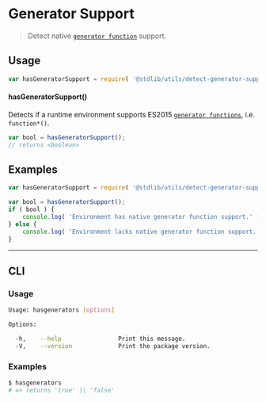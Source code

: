 Generator Support
===

> Detect native [`generator function`][generator-function] support.


<!-- <usage> -->

## Usage

``` javascript
var hasGeneratorSupport = require( '@stdlib/utils/detect-generator-support' );
```

#### hasGeneratorSupport()

Detects if a runtime environment supports ES2015 [`generator functions`][generator-function], i.e. `function*()`.

``` javascript
var bool = hasGeneratorSupport();
// returns <boolean>
```

<!-- </usage> -->


<!-- <examples> -->

## Examples

``` javascript
var hasGeneratorSupport = require( '@stdlib/utils/detect-generator-support' );

var bool = hasGeneratorSupport();
if ( bool ) {
	console.log( 'Environment has native generator function support.' );
} else {
	console.log( 'Environment lacks native generator function support.' );
}
```

<!-- </examples> -->


<!-- <cli> -->

---

## CLI

<!-- <usage> -->

### Usage

``` bash
Usage: hasgenerators [options]

Options:

  -h,    --help                Print this message.
  -V,    --version             Print the package version.
```

<!-- </usage> -->

<!-- <examples> -->

### Examples

``` bash
$ hasgenerators
# => returns 'true' || 'false'
```

<!-- </examples> -->

<!-- </cli> -->


<!-- <links> -->

[generator-function]: https://developer.mozilla.org/en-US/docs/Web/JavaScript/Reference/Statements/function*

<!-- </links> -->
